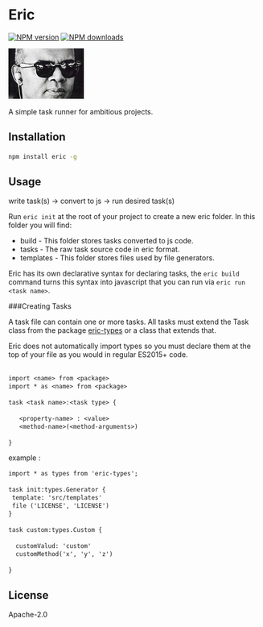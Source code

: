 # Eric

[![NPM version][npm-image]][npm-url]
[![NPM downloads][downloads-image]][downloads-url]

![Eric Williams][eric]

A simple task runner for ambitious projects.

## Installation

```sh
npm install eric -g

```

## Usage

write task(s) -> convert to js -> run desired task(s)

Run `eric init` at the root of your project to create a new eric folder.
In this folder you will find:

  * build - This folder stores tasks converted to js code.
  * tasks - The raw task source code in eric format.
  * templates - This folder stores files used by file generators.
  
Eric has its own declarative syntax for declaring tasks, the `eric build` command turns
this syntax into javascript that you can run via `eric run <task name>`.

###Creating Tasks

A task file can contain one or more tasks. All tasks must extend
the Task class from the package [eric-types] or a class that extends that.

Eric does not automatically import types so you must declare them at the top
of your file as you would in regular ES2015+ code.

```

import <name> from <package>
import * as <name> from <package>

task <task name>:<task type> {

   <property-name> : <value>
   <method-name>(<method-arguments>)

}

```
example :

```
import * as types from 'eric-types';

task init:types.Generator {
 template: 'src/templates'
 file ('LICENSE', 'LICENSE')
}

task custom:types.Custom {

  customValud: 'custom'
  customMethod('x', 'y', 'z')

}

```
## License

Apache-2.0

[npm-image]: https://img.shields.io/npm/v/eric.svg?style=flat
[npm-url]: https://npmjs.org/package/eric
[downloads-image]: https://img.shields.io/npm/dm/eric.svg?style=flat
[downloads-url]: https://npmjs.org/package/eric
[eric]:https://raw.githubusercontent.com/metasansana/eric/master/assets/eric.jpg 
[eric-types]: https://npmjs.org/package/eric-types
